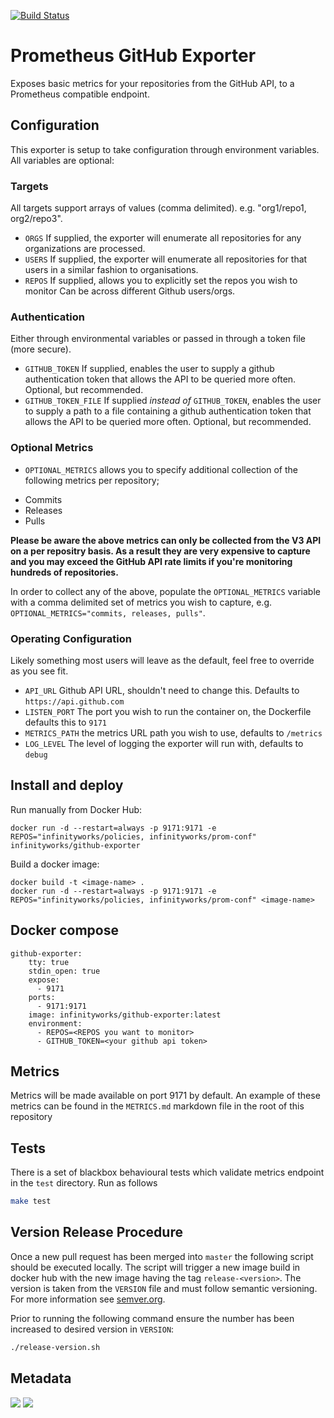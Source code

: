 [![Build Status](https://travis-ci.org/infinityworks/github-exporter.svg?branch=master)](https://travis-ci.org/infinityworks/github-exporter)

# Prometheus GitHub Exporter

Exposes basic metrics for your repositories from the GitHub API, to a Prometheus compatible endpoint.

## Configuration

This exporter is setup to take configuration through environment variables. All variables are optional:

### Targets

All targets support arrays of values (comma delimited). e.g. "org1/repo1, org2/repo3".

* `ORGS` If supplied, the exporter will enumerate all repositories for any organizations are processed.
* `USERS` If supplied, the exporter will enumerate all repositories for that users in a similar fashion to organisations.
* `REPOS` If supplied, allows you to explicitly set the repos you wish to monitor Can be across different Github users/orgs.

### Authentication

Either through environmental variables or passed in through a token file (more secure).

* `GITHUB_TOKEN` If supplied, enables the user to supply a github authentication token that allows the API to be queried more often. Optional, but recommended.
* `GITHUB_TOKEN_FILE` If supplied _instead of_ `GITHUB_TOKEN`, enables the user to supply a path to a file containing a github authentication token that allows the API to be queried more often. Optional, but recommended.

### Optional Metrics

* `OPTIONAL_METRICS` allows you to specify additional collection of the following metrics per repository;

- Commits
- Releases
- Pulls

**Please be aware the above metrics can only be collected from the V3 API on a per repositry basis. As a result they are very expensive to capture and you may exceed the GitHub API rate limits if you're monitoring hundreds of repositories.**

In order to collect any of the above, populate the `OPTIONAL_METRICS` variable with a comma delimited set of metrics you wish to capture, e.g. `OPTIONAL_METRICS="commits, releases, pulls"`.

### Operating Configuration

Likely something most users will leave as the default, feel free to override as you see fit.

* `API_URL` Github API URL, shouldn't need to change this. Defaults to `https://api.github.com`
* `LISTEN_PORT` The port you wish to run the container on, the Dockerfile defaults this to `9171`
* `METRICS_PATH` the metrics URL path you wish to use, defaults to `/metrics`
* `LOG_LEVEL` The level of logging the exporter will run with, defaults to `debug`


## Install and deploy

Run manually from Docker Hub:
```
docker run -d --restart=always -p 9171:9171 -e REPOS="infinityworks/policies, infinityworks/prom-conf" infinityworks/github-exporter
```

Build a docker image:
```
docker build -t <image-name> .
docker run -d --restart=always -p 9171:9171 -e REPOS="infinityworks/policies, infinityworks/prom-conf" <image-name>
```

## Docker compose

```
github-exporter:
    tty: true
    stdin_open: true
    expose:
      - 9171
    ports:
      - 9171:9171
    image: infinityworks/github-exporter:latest
    environment:
      - REPOS=<REPOS you want to monitor>
      - GITHUB_TOKEN=<your github api token>

```

## Metrics

Metrics will be made available on port 9171 by default. An example of these metrics can be found in the `METRICS.md` markdown file in the root of this repository

## Tests

There is a set of blackbox behavioural tests which validate metrics endpoint in the `test` directory. 
Run as follows

```bash
make test
```

## Version Release Procedure
Once a new pull request has been merged into `master` the following script should be executed locally. The script will trigger a new image build in docker hub with the new image having the tag `release-<version>`. The version is taken from the `VERSION` file and must follow semantic versioning. For more information see [semver.org](https://semver.org/).

Prior to running the following command ensure the number has been increased to desired version in `VERSION`: 

```bash
./release-version.sh
```

## Metadata
[![](https://images.microbadger.com/badges/image/infinityworks/github-exporter.svg)](http://microbadger.com/images/infinityworks/github-exporter "Get your own image badge on microbadger.com") [![](https://images.microbadger.com/badges/version/infinityworks/github-exporter.svg)](http://microbadger.com/images/infinityworks/github-exporter "Get your own version badge on microbadger.com")

